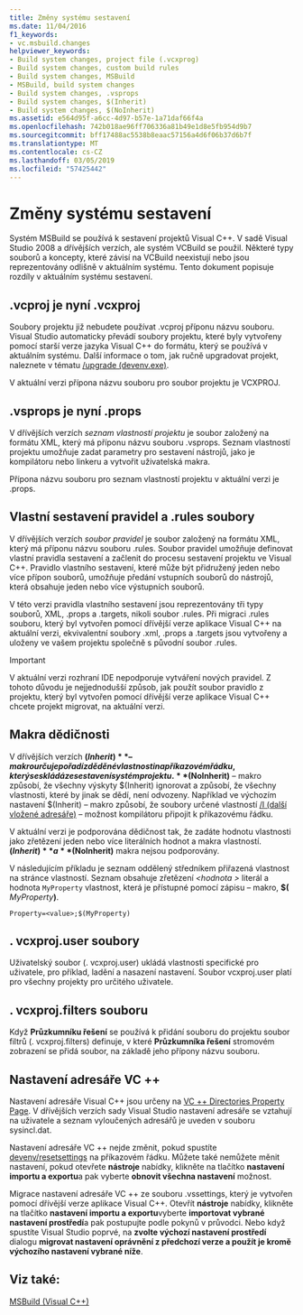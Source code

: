 ```yaml
---
title: Změny systému sestavení
ms.date: 11/04/2016
f1_keywords:
- vc.msbuild.changes
helpviewer_keywords:
- Build system changes, project file (.vcxprog)
- Build system changes, custom build rules
- Build system changes, MSBuild
- MSBuild, build system changes
- Build system changes, .vsprops
- Build system changes, $(Inherit)
- Build system changes, $(NoInherit)
ms.assetid: e564d95f-a6cc-4d97-b57e-1a71daf66f4a
ms.openlocfilehash: 742b018ae96ff706336a81b49e1d8e5fb954d9b7
ms.sourcegitcommit: bff17488ac5538b8eaac57156a4d6f06b37d6b7f
ms.translationtype: MT
ms.contentlocale: cs-CZ
ms.lasthandoff: 03/05/2019
ms.locfileid: "57425442"
---
```

# <a name="build-system-changes"></a>Změny systému sestavení

Systém MSBuild se používá k sestavení projektů Visual C++. V sadě Visual Studio 2008 a dřívějších verzích, ale systém VCBuild se použil. Některé typy souborů a koncepty, které závisí na VCBuild neexistují nebo jsou reprezentovány odlišně v aktuálním systému. Tento dokument popisuje rozdíly v aktuálním systému sestavení.

## <a name="vcproj-is-now-vcxproj"></a>.vcproj je nyní .vcxproj

Soubory projektu již nebudete používat .vcproj příponu názvu souboru. Visual Studio automaticky převádí soubory projektu, které byly vytvořeny pomocí starší verze jazyka Visual C++ do formátu, který se používá v aktuálním systému. Další informace o tom, jak ručně upgradovat projekt, naleznete v tématu [/upgrade (devenv.exe)](/visualstudio/ide/reference/upgrade-devenv-exe).

V aktuální verzi přípona názvu souboru pro soubor projektu je VCXPROJ.

## <a name="vsprops-is-now-props"></a>.vsprops je nyní .props

V dřívějších verzích *seznam vlastností projektu* je soubor založený na formátu XML, který má příponu názvu souboru .vsprops. Seznam vlastností projektu umožňuje zadat parametry pro sestavení nástrojů, jako je kompilátoru nebo linkeru a vytvořit uživatelská makra.

Přípona názvu souboru pro seznam vlastností projektu v aktuální verzi je .props.

## <a name="custom-build-rules-and-rules-files"></a>Vlastní sestavení pravidel a .rules soubory

V dřívějších verzích *soubor pravidel* je soubor založený na formátu XML, který má příponu názvu souboru .rules. Soubor pravidel umožňuje definovat vlastní pravidla sestavení a začlenit do procesu sestavení projektu ve Visual C++. Pravidlo vlastního sestavení, které může být přidružený jeden nebo více přípon souborů, umožňuje předání vstupních souborů do nástrojů, která obsahuje jeden nebo více výstupních souborů.

V této verzi pravidla vlastního sestavení jsou reprezentovány tři typy souborů, XML, .props a .targets, nikoli soubor .rules. Při migraci .rules souboru, který byl vytvořen pomocí dřívější verze aplikace Visual C++ na aktuální verzi, ekvivalentní soubory .xml, .props a .targets jsou vytvořeny a uloženy ve vašem projektu společně s původní soubor .rules.

> [!IMPORTANT]
>  V aktuální verzi rozhraní IDE nepodporuje vytváření nových pravidel. Z tohoto důvodu je nejjednodušší způsob, jak použít soubor pravidlo z projektu, který byl vytvořen pomocí dřívější verze aplikace Visual C++ chcete projekt migrovat, na aktuální verzi.

## <a name="inheritance-macros"></a>Makra dědičnosti

V dřívějších verzích **$(Inherit)** – makro určuje pořadí zděděné vlastnosti na příkazovém řádku, který se skládá ze sestavení systém projektu. **$(NoInherit)** – makro způsobí, že všechny výskyty $(Inherit) ignorovat a způsobí, že všechny vlastnosti, které by jinak se dědí, není odvozeny. Například ve výchozím nastavení $(Inherit) – makro způsobí, že soubory určené vlastností [/I (další vložené adresáře)](../build/reference/i-additional-include-directories.md) – možnost kompilátoru připojit k příkazovému řádku.

V aktuální verzi je podporována dědičnost tak, že zadáte hodnotu vlastnosti jako zřetězení jeden nebo více literálních hodnot a makra vlastností. **$(Inherit)** a **$(NoInherit)** makra nejsou podporovány.

V následujícím příkladu je seznam oddělený středníkem přiřazená vlastnost na stránce vlastností. Seznam obsahuje zřetězení  *\<hodnota >* literál a hodnota `MyProperty` vlastnost, která je přístupné pomocí zápisu – makro, **$(**  <em>MyProperty</em>**)**.

```
Property=<value>;$(MyProperty)
```

## <a name="vcxprojuser-files"></a>. vcxproj.user soubory

Uživatelský soubor (. vcxproj.user) ukládá vlastnosti specifické pro uživatele, pro příklad, ladění a nasazení nastavení. Soubor vcxproj.user platí pro všechny projekty pro určitého uživatele.

## <a name="vcxprojfilters-file"></a>. vcxproj.filters souboru

Když **Průzkumníku řešení** se používá k přidání souboru do projektu soubor filtrů (. vcxproj.filters) definuje, v které **Průzkumníka řešení** stromovém zobrazení se přidá soubor, na základě jeho přípony názvu souboru.

## <a name="vc-directories-settings"></a>Nastavení adresáře VC ++

Nastavení adresáře Visual C++ jsou určeny na [VC ++ Directories Property Page](../ide/vcpp-directories-property-page.md). V dřívějších verzích sady Visual Studio nastavení adresáře se vztahují na uživatele a seznam vyloučených adresářů je uveden v souboru sysincl.dat.

Nastavení adresáře VC ++ nejde změnit, pokud spustíte [devenv/resetsettings](/visualstudio/ide/reference/resetsettings-devenv-exe) na příkazovém řádku. Můžete také nemůžete měnit nastavení, pokud otevřete **nástroje** nabídky, klikněte na tlačítko **nastavení importu a exportu**a pak vyberte **obnovit všechna nastavení** možnost.

Migrace nastavení adresáře VC ++ ze souboru .vssettings, který je vytvořen pomocí dřívější verze aplikace Visual C++. Otevřít **nástroje** nabídky, klikněte na tlačítko **nastavení importu a exportu**vyberte **importovat vybrané nastavení prostředí**a pak postupujte podle pokynů v průvodci. Nebo když spustíte Visual Studio poprvé, na **zvolte výchozí nastavení prostředí** dialogu **migrovat nastavení oprávnění z předchozí verze a použít je kromě výchozího nastavení vybrané níže**.

## <a name="see-also"></a>Viz také:

[MSBuild (Visual C++)](../build/msbuild-visual-cpp.md)
